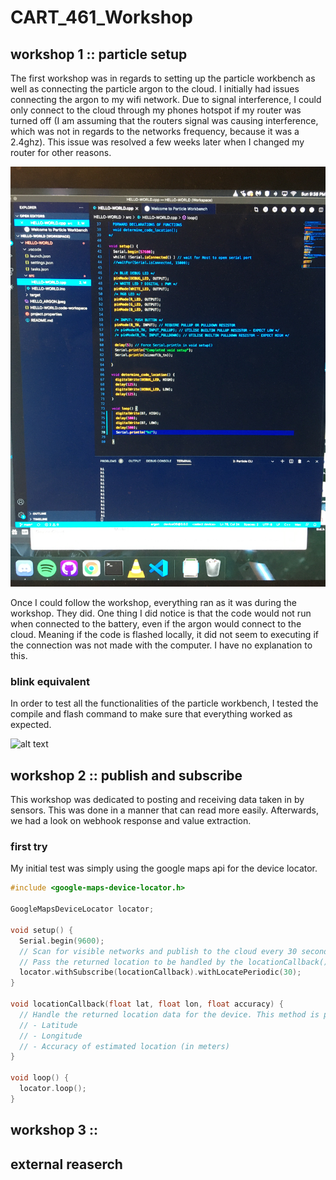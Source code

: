 # CART_461_Workshop

## workshop 1 :: particle setup

The first workshop was in regards to setting up the particle workbench as well as connecting the particle argon to the cloud. I initially had issues connecting the argon to my wifi network. Due to signal interference, I could only connect to the cloud through my phones hotspot if my router was turned off (I am assuming that the routers signal was causing interference, which was not in regards to the networks frequency, because it was a 2.4ghz). This issue was resolved a few weeks later when I changed my router for other reasons. 

![alt text](https://github.com/apanin/CART_461_Workshop/blob/main/assets/workshop12.JPG)

Once I could follow the workshop, everything ran as it was during the workshop. They did.
One thing I did notice is that the code would not run when connected to the battery, even if the argon would connect to the cloud. Meaning if the code is flashed locally, it did not seem to executing if the connection was not made with the computer. I have no explanation to this.


### blink equivalent

In order to test all the functionalities of the particle workbench, I tested the compile and flash command to make sure that everything worked as expected.

![alt text](http://url/to/img.png)

## workshop 2 :: publish and subscribe

This workshop was dedicated to posting and receiving data taken in by sensors.
This was done in a manner that can read more easily. Afterwards, we had a look on webhook response and value extraction.


### first try
My initial test was simply using the google maps api for the device locator.

```c
#include <google-maps-device-locator.h>

GoogleMapsDeviceLocator locator;

void setup() {
  Serial.begin(9600);
  // Scan for visible networks and publish to the cloud every 30 seconds
  // Pass the returned location to be handled by the locationCallback() method
  locator.withSubscribe(locationCallback).withLocatePeriodic(30);
}

void locationCallback(float lat, float lon, float accuracy) {
  // Handle the returned location data for the device. This method is passed three arguments:
  // - Latitude
  // - Longitude
  // - Accuracy of estimated location (in meters)
}

void loop() {
  locator.loop();
}
```






## workshop 3 :: 

## external reaserch
